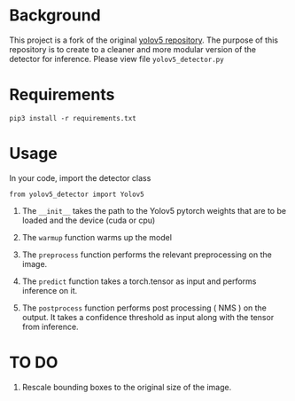 # Background
This project is a fork of the original [yolov5 repository](https://github.com/ultralytics/yolov5/). The purpose of this repository is to create to a cleaner and more modular version of the detector for inference. Please view file `yolov5_detector.py`


# Requirements
    pip3 install -r requirements.txt

# Usage
In your code, import the detector class

    from yolov5_detector import Yolov5

1) The  `__init__`  takes the path to the Yolov5 pytorch weights that are to be loaded and the device (cuda or cpu)

2) The `warmup` function warms up the model

3) The `preprocess` function performs the relevant preprocessing on the image.

4) The `predict` function takes a torch.tensor as input and performs inference on it.

5) The `postprocess` function performs post processing ( NMS ) on the output. It takes a confidence threshold as input along with the tensor from inference.

# TO DO
1) Rescale bounding boxes to the original size of the image.